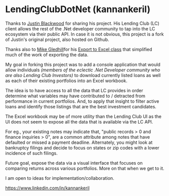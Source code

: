 LendingClubDotNet (kannankeril)
===============================

Thanks to [Justin Blackwood](https://github.com/jblackwood12/LendingClubDotNet) for sharing his project. His Lending Club (LC) client allows the rest of the .Net developer community to tap into the LC ecosystem via their public API. In case it is not obvious, this project is a fork of Justin's original project, also hosted on Github.

Thanks also to [Mike Gledhill](http://www.MikesKnowledgeBase.com)for his [Export to Excel class](http://www.codeproject.com/Articles/692092/A-free-Export-to-Excel-Csharp-class-using-OpenXML) that simplified much of the work of exporting the data.

My goal in forking this project was to add a console application that would allow individuals *(members of the eclectic .Net Developer community who are also Lending Club Investors)* to download currently listed loans as well as each of their existing portfolios into an Excel workbook.

The idea is to have access to all the data that LC provides in order determine what variables may have contributed to / detracted from performance in current portfolios. And, to apply that insight to filter active loans and identify those listings that are the best investment candidates.

The Excel workbook may be of more utility than the Lending Club UI as the UI does not seem to expose all the data that is available via the LC API. 

For eg., your existing notes may indicate that, "public records > 0 and finance inquiries > 0", are a common attribute among notes that have defaulted or missed a payment deadline. 
Alternately, you might look at bankruptcy filings and decide to focus on states or zip codes with a lower incidence of such filings.


Future goal, expose the data via a visual interface that focuses on comparing returns across various portfolios. More on that when we get to it.

I am open to ideas for implementation/collaboration.


https://www.linkedin.com/in/kannankeril


